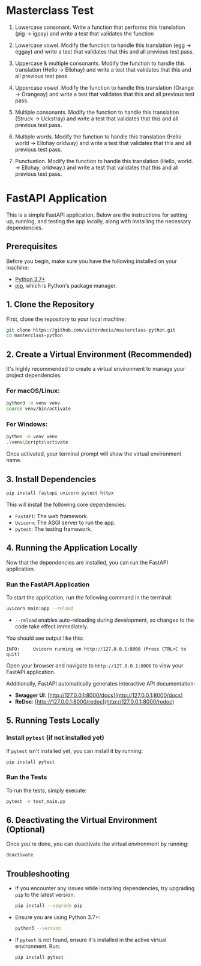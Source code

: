 # Masterclass Test

1. Lowercase consonant. Write a function that performs this translation (pig -> igpay) and write a test that validates the function

2. Lowercase vowel. Modify the function to handle this translation (egg -> eggay) and write a test that validates that this and all previous test pass.

3. Uppercase & multiple consonants. Modify the function to handle this translation (Hello -> Ellohay) and write a test that validates that this and all previous test pass. 

4. Uppercase vowel. Modify the function to handle this translation (Orange -> Orangeay) and write a test that validates that this and all previous test pass.

5. Multiple consonants. Modify the function to handle this translation (Struck -> Uckstray) and write a test that validates that this and all previous test pass.

6. Multiple words. Modify the function to handle this translation (Hello world -> Ellohay orldway) and write a test that validates that this and all previous test pass.

7. Punctuation. Modify the function to handle this translation (Hello, world. -> Ellohay, orldway.) and write a test that validates that this and all previous test pass.

# FastAPI Application

This is a simple FastAPI application. Below are the instructions for setting up, running, and testing the app locally, along with installing the necessary dependencies.

## Prerequisites

Before you begin, make sure you have the following installed on your machine:

- [Python 3.7+](https://www.python.org/downloads/)
- [pip](https://pip.pypa.io/en/stable/), which is Python's package manager.

## 1. Clone the Repository

First, clone the repository to your local machine:

```bash
git clone https://github.com/victordecia/masterclass-python.git
cd masterclass-python
```

## 2. Create a Virtual Environment (Recommended)

It's highly recommended to create a virtual environment to manage your project dependencies.

### For macOS/Linux:

```bash
python3 -m venv venv
source venv/bin/activate
```

### For Windows:

```bash
python -m venv venv
.\venv\Scripts\activate
```

Once activated, your terminal prompt will show the virtual environment name.

## 3. Install Dependencies

```bash
pip install fastapi uvicorn pytest httpx
```

This will install the following core dependencies:
- `FastAPI`: The web framework.
- `Uvicorn`: The ASGI server to run the app.
- `pytest`: The testing framework.

## 4. Running the Application Locally

Now that the dependencies are installed, you can run the FastAPI application.

### Run the FastAPI Application

To start the application, run the following command in the terminal:

```bash
uvicorn main:app --reload
```

- `--reload` enables auto-reloading during development, so changes to the code take effect immediately.

You should see output like this:

```
INFO:     Uvicorn running on http://127.0.0.1:8000 (Press CTRL+C to quit)
```

Open your browser and navigate to `http://127.0.0.1:8000` to view your FastAPI application.

Additionally, FastAPI automatically generates interactive API documentation:

- **Swagger UI**: [http://127.0.0.1:8000/docs](http://127.0.0.1:8000/docs)
- **ReDoc**: [http://127.0.0.1:8000/redoc](http://127.0.0.1:8000/redoc)

## 5. Running Tests Locally

### Install `pytest` (if not installed yet)

If `pytest` isn't installed yet, you can install it by running:

```bash
pip install pytest
```

### Run the Tests

To run the tests, simply execute:

```bash
pytest -v test_main.py
```

## 6. Deactivating the Virtual Environment (Optional)

Once you're done, you can deactivate the virtual environment by running:

```bash
deactivate
```

## Troubleshooting

- If you encounter any issues while installing dependencies, try upgrading `pip` to the latest version:

  ```bash
  pip install --upgrade pip
  ```

- Ensure you are using Python 3.7+:

  ```bash
  python3 --version
  ```

- If `pytest` is not found, ensure it's installed in the active virtual environment. Run:

  ```bash
  pip install pytest
  ```